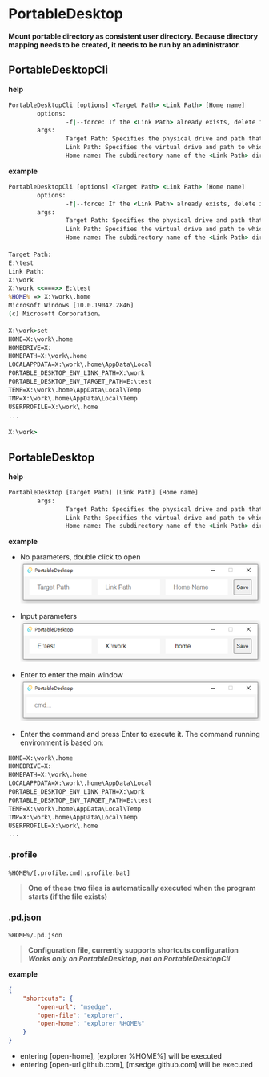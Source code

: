 # PortableDesktop

**Mount portable directory as consistent user directory.**
**Because directory mapping needs to be created, it needs to be run by an administrator.**

## PortableDesktopCli

**help**
```cmd
PortableDesktopCli [options] <Target Path> <Link Path> [Home name]
        options:
                -f|--force: If the <Link Path> already exists, delete it and recreate it.
        args:
                Target Path: Specifies the physical drive and path that you want to assign to a virtual drive.
                Link Path: Specifies the virtual drive and path to which you want to assign a path.
                Home name: The subdirectory name of the <Link Path> directory, Will be specified as the value of %HOME%, which defaults to [.home].
```

**example**
```cmd
PortableDesktopCli [options] <Target Path> <Link Path> [Home name]
        options:
                -f|--force: If the <Link Path> already exists, delete it and recreate it.
        args:
                Target Path: Specifies the physical drive and path that you want to assign to a virtual drive.
                Link Path: Specifies the virtual drive and path to which you want to assign a path.
                Home name: The subdirectory name of the <Link Path> directory, Will be specified as the value of %HOME%, which defaults to [.home].

Target Path:
E:\test
Link Path:
X:\work
X:\work <<===>> E:\test
%HOME% => X:\work\.home
Microsoft Windows [10.0.19042.2846]
(c) Microsoft Corporation。

X:\work>set
HOME=X:\work\.home
HOMEDRIVE=X:
HOMEPATH=X:\work\.home
LOCALAPPDATA=X:\work\.home\AppData\Local
PORTABLE_DESKTOP_ENV_LINK_PATH=X:\work
PORTABLE_DESKTOP_ENV_TARGET_PATH=E:\test
TEMP=X:\work\.home\AppData\Local\Temp
TMP=X:\work\.home\AppData\Local\Temp
USERPROFILE=X:\work\.home
...

X:\work>
```


## PortableDesktop

**help**
```cmd
PortableDesktop [Target Path] [Link Path] [Home name]
        args:
                Target Path: Specifies the physical drive and path that you want to assign to a virtual drive.
                Link Path: Specifies the virtual drive and path to which you want to assign a path.
                Home name: The subdirectory name of the <Link Path> directory, Will be specified as the value of %HOME%, which defaults to [.home].
```

**example**

* No parameters, double click to open  
![1](./images/1.png)  

* Input parameters  
![2](./images/2.png)  

* Enter to enter the main window  
![3](./images/3.png)  

* Enter the command and press Enter to execute it. The command running environment is based on:
```cmd
HOME=X:\work\.home
HOMEDRIVE=X:
HOMEPATH=X:\work\.home
LOCALAPPDATA=X:\work\.home\AppData\Local
PORTABLE_DESKTOP_ENV_LINK_PATH=X:\work
PORTABLE_DESKTOP_ENV_TARGET_PATH=E:\test
TEMP=X:\work\.home\AppData\Local\Temp
TMP=X:\work\.home\AppData\Local\Temp
USERPROFILE=X:\work\.home
...
```

### .profile  
`%HOME%/[.profile.cmd|.profile.bat]`  
> **One of these two files is automatically executed when the program starts (if the file exists)**  

### .pd.json  
`%HOME%/.pd.json`  
> **Configuration file, currently supports shortcuts configuration**  
***Works only on PortableDesktop, not on PortableDesktopCli***

**example**
```json
{
    "shortcuts": {
        "open-url": "msedge",
        "open-file": "explorer",
        "open-home": "explorer %HOME%"
    }
}
```
* entering [open-home], [explorer %HOME%] will be executed
* entering [open-url github.com], [msedge github.com] will be executed

